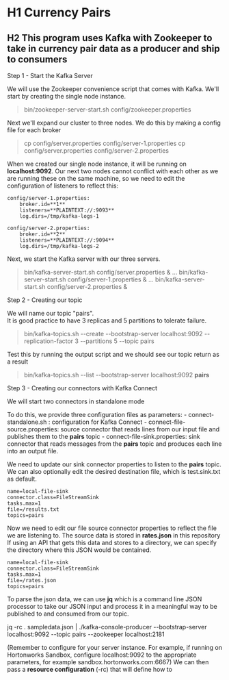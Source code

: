 # H1 Currency Pairs

## H2 This program uses Kafka with Zookeeper to take in currency pair data as a producer and ship to consumers

Step 1 - Start the Kafka Server

We will use the Zookeeper convenience script that comes with Kafka.  We'll start by creating the single node instance.

> bin/zookeeper-server-start.sh config/zookeeper.properties

Next we'll expand our cluster to three nodes.  We do this by making a config file for each broker

> cp config/server.properties config/server-1.properties
> cp config/server.properties config/server-2.properties

When we created our single node instance, it will be running on **localhost:9092**.
Our next two nodes cannot conflict with each other as we are running these on the same machine, so we need to edit the configuration of listeners to reflect this:

```
config/server-1.properties:
    broker.id=**1**
    listeners=**PLAINTEXT://:9093**
    log.dirs=/tmp/kafka-logs-1

config/server-2.properties:
    broker.id=**2**
    listeners=**PLAINTEXT://:9094**
    log.dirs=/tmp/kafka-logs-2
```

Next, we start the Kafka server with our three servers.

> bin/kafka-server-start.sh config/server.properties &
...
> bin/kafka-server-start.sh config/server-1.properties &
...
> bin/kafka-server-start.sh config/server-2.properties &

Step 2 - Creating our topic

We will name our topic "pairs".  
It is good practice to have 3 replicas and 5 partitions to tolerate failure.

> bin/kafka-topics.sh --create --bootstrap-server localhost:9092 --replication-factor 3 --partitions 5 --topic pairs

Test this by running the output script and we should see our topic return as a result

> bin/kafka-topics.sh --list --bootstrap-server localhost:9092
**pairs**

Step 3 - Creating our connectors with Kafka Connect

We will start two connectors in standalone mode

To do this, we provide three configuration files as parameters:
    - connect-standalone.sh : configuration for Kafka Connect
    - connect-file-source.properties: source connector that reads lines from our input file and publishes them to the **pairs** topic
    - connect-file-sink.properties: sink connector that reads messages from the **pairs** topic and produces each line into an output file.

We need to update our sink connector properties to listen to the **pairs** topic.
We can also optionally edit the desired destination file, which is test.sink.txt as default.

```
name=local-file-sink
connector.class=FileStreamSink
tasks.max=1
file=/results.txt
topics=pairs
```

Now we need to edit our file source connector properties to reflect the file we are listening to.
The source data is stored in **rates.json** in this repository
If using an API that gets this data and stores to a directory, we can specify the directory where this JSON would be contained.

```
name=local-file-sink
connector.class=FileStreamSink
tasks.max=1
file=/rates.json
topics=pairs
```

To parse the json data, we can use **jq** which is a command line JSON processor to take our JSON input and process it in a meaningful way to be published to and consumed from our topic. 

jq -rc . sampledata.json | ./kafka-console-producer --bootstrap-server localhost:9092 --topic pairs --zookeeper localhost:2181

(Remember to configure for your server instance.  For example, if running on Hortonworks Sandbox, configure localhost:9092 to the appropriate parameters, for example sandbox.hortonworks.com:6667)
We can then pass a **resource configuration** (-rc) that will define how to 

